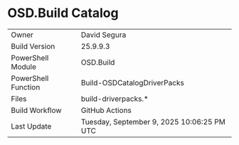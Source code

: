 ﻿# OSD.Build Catalog

| | |
|-|-|
| Owner | David Segura |
| Build Version | 25.9.9.3 |
| PowerShell Module | OSD.Build |
| PowerShell Function | Build-OSDCatalogDriverPacks |
| Files | build-driverpacks.* |
| Build Workflow | GitHub Actions |
| Last Update | Tuesday, September 9, 2025 10:06:25 PM UTC |
